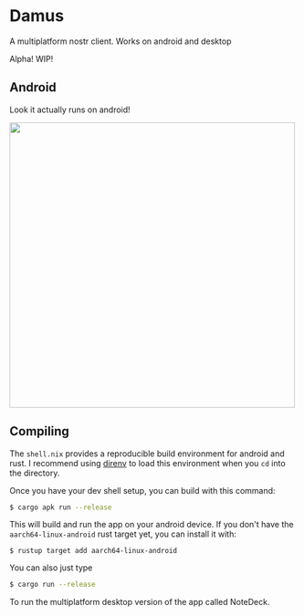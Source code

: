 # Damus

A multiplatform nostr client. Works on android and desktop

Alpha! WIP!

## Android

Look it actually runs on android!

<img src="https://cdn.jb55.com/s/bebeeadf7001fae1.png" height="500px" />

## Compiling

The `shell.nix` provides a reproducible build environment for android and rust. I recommend using [direnv][direnv] to load this environment when you `cd` into the directory.

Once you have your dev shell setup, you can build with this command:

```bash
$ cargo apk run --release 
```

This will build and run the app on your android device. If you don't have the `aarch64-linux-android` rust target yet, you can install it with:

```
$ rustup target add aarch64-linux-android
```

You can also just type

```bash
$ cargo run --release
```

To run the multiplatform desktop version of the app called NoteDeck.
 

[direnv]: https://direnv.net/
